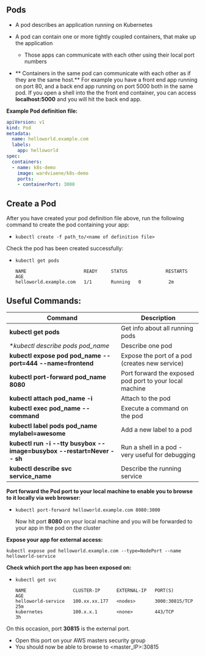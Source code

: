 ## Pods

- A pod describes an application running on Kubernetes

- A pod can contain one or more tightly coupled containers, that make up the application
  - Those apps can communicate with each other using their local port numbers


- ** Containers in the same pod can communicate with each other as if they are the same host.** For example you have a front end app running on port 80, and a back end app running on port 5000 both in the same pod. If you open a shell into the the front end container, you can access **localhost:5000** and you will hit the back end app.

**Example Pod definition file:**

```yaml
apiVersion: v1
kind: Pod
metadata:
  name: helloworld.example.com
  labels:
    app: helloworld
spec:
  containers:
  - name: k8s-demo
    image: wardviaene/k8s-demo
    ports:
    - containerPort: 3000
```

## Create a Pod

After you have created your pod definition file above, run the following command to create the pod containing your app:

- ```kubectl create -f path_to/<name of definition file>```

Check the pod has been created successfully:

- ```kubectl get pods```

  ```
  NAME                     READY     STATUS              RESTARTS   AGE
  helloworld.example.com   1/1       Running   0          2m
  ```

## Useful Commands:
| Command | Description |
|---------|-------------|
|**kubectl get pods** | Get info about all running pods |
|**kubectl describe pods pod_name* | Describe one pod |
|**kubectl expose pod pod_name --port=444 --name=frontend** | Expose the port of a pod (creates new service) |
|**kubectl port-forward pod_name 8080** | Port forward the exposed pod port to your local machine |
|**kubectl attach pod_name -i** | Attach to the pod |
|**kubectl exec pod_name -- command** | Execute a command on the pod |
|**kubectl label pods pod_name mylabel=awesome** | Add a new label to a pod |
|**kubectl run -i --tty busybox --image=busybox --restart=Never -- sh** | Run a shell in a pod - very useful for debugging |
|**kubectl describe svc service_name** | Describe the running service |



**Port forward the Pod port to your local machine to enable you to browse to it locally via web browser:**

- ```kubectl port-forward helloworld.example.com 8080:3000```

  Now hit port **8080** on your local machine and you will be forwarded to your app in the pod on the cluster

**Expose your app for external access:**

```kubectl expose pod helloworld.example.com --type=NodePort --name helloworld-service```

**Check which port the app has been exposed on:**

- ```kubectl get svc```
  ```
  NAME                 CLUSTER-IP      EXTERNAL-IP   PORT(S)          AGE
  helloworld-service   100.xx.xx.177   <nodes>       3000:30815/TCP   25m
  kubernetes           100.x.x.1       <none>        443/TCP          3h
  ```

On this occasion, port **30815** is the external port.

  - Open this port on your AWS masters security group
  - You should now be able to browse to <master_IP>:30815















#

